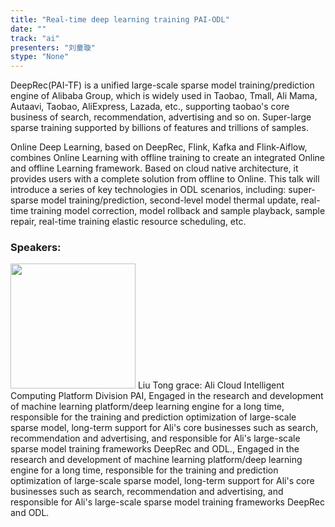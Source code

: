 ```yaml
---
title: "Real-time deep learning training PAI-ODL"
date: "" 
track: "ai"
presenters: "刘童璇"
stype: "None"
---
```

DeepRec(PAI-TF) is a unified large-scale sparse model training/prediction engine of Alibaba Group, which is widely used in Taobao, Tmall, Ali Mama, Autaavi, Taobao, AliExpress, Lazada, etc., supporting taobao's core business of search, recommendation, advertising and so on. Super-large sparse training supported by billions of features and trillions of samples.

Online Deep Learning, based on DeepRec, Flink, Kafka and Flink-Aiflow, combines Online Learning with offline training to create an integrated Online and offline Learning framework. Based on cloud native architecture, it provides users with a complete solution from offline to Online. This talk will introduce a series of key technologies in ODL scenarios, including: super-sparse model training/prediction, second-level model thermal update, real-time training model correction, model rollback and sample playback, sample repair, real-time training elastic resource scheduling, etc.
 ### Speakers: 
 <img src="images/speaker/1056.png" width="200" />
 Liu Tong grace: Ali Cloud Intelligent Computing Platform Division PAI, Engaged in the research and development of machine learning platform/deep learning engine for a long time, responsible for the training and prediction optimization of large-scale sparse model, long-term support for Ali's core businesses such as search, recommendation and advertising, and responsible for Ali's large-scale sparse model training frameworks DeepRec and ODL., Engaged in the research and development of machine learning platform/deep learning engine for a long time, responsible for the training and prediction optimization of large-scale sparse model, long-term support for Ali's core businesses such as search, recommendation and advertising, and responsible for Ali's large-scale sparse model training frameworks DeepRec and ODL.
 